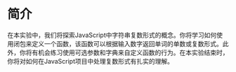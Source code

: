 # 简介

在本实验中，我们将探索JavaScript中字符串复数形式的概念。你将学习如何使用闭包来定义一个函数，该函数可以根据输入数字返回单词的单数或复数形式。此外，你将有机会练习使用可选参数和字典来自定义函数的行为。在本实验结束时，你将对如何在JavaScript项目中处理复数形式有扎实的理解。
